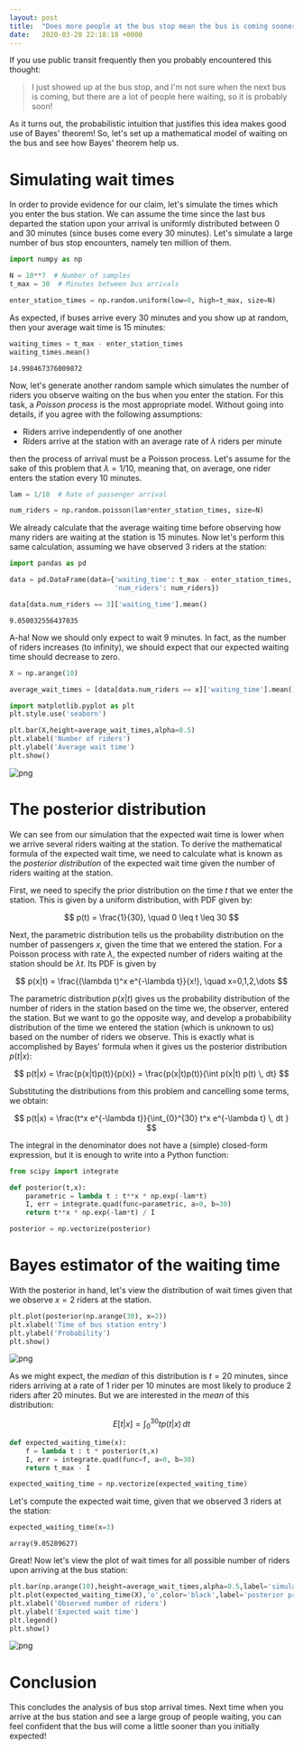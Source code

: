 ```yaml
---
layout: post
title:  "Does more people at the bus stop mean the bus is coming sooner? Bayesian approach."
date:   2020-03-20 22:18:10 +0000
---
```


If you use public transit frequently then you probably encountered this thought:

> I just showed up at the bus stop, and I'm not sure when the next bus is coming, but there are a lot of people here waiting, so it is probably soon!

As it turns out, the probabilistic intuition that justifies this idea makes good use of Bayes' theorem! So, let's set up a mathematical model of waiting on the bus and see how Bayes' theorem help us.

# Simulating wait times

In order to provide evidence for our claim, let's simulate the times which you enter the bus station. We can assume the time since the last bus departed the station upon your arrival is uniformly distributed between 0 and 30 minutes (since buses come every 30 minutes). Let's simulate a large number of bus stop encounters, namely ten million of them.


```python
import numpy as np

N = 10**7  # Number of samples
t_max = 30  # Minutes between bus arrivals 

enter_station_times = np.random.uniform(low=0, high=t_max, size=N)
```

As expected, if buses arrive every 30 minutes and you show up at random, then your average wait time is 15 minutes:


```python
waiting_times = t_max - enter_station_times
waiting_times.mean()
```




    14.998467376009872



Now, let's generate another random sample which simulates the number of riders you observe waiting on the bus when you enter the station. For this task, a *Poisson process* is the most appropriate model. Without going into details, if you agree with the following assumptions:
- Riders arrive independently of one another
- Riders arrive at the station with an average rate of $\lambda$ riders per minute

then the process of arrival must be a Poisson process. Let's assume for the sake of this problem that $\lambda=1/10$, meaning that, on average, one rider enters the station every 10 minutes.


```python
lam = 1/10  # Rate of passenger arrival

num_riders = np.random.poisson(lam*enter_station_times, size=N)
```

We already calculate that the average waiting time before observing how many riders are waiting at the station is 15 minutes. Now let's perform this same calculation, assuming we have observed 3 riders at the station:


```python
import pandas as pd

data = pd.DataFrame(data={'waiting_time': t_max - enter_station_times,
                          'num_riders': num_riders})

data[data.num_riders == 3]['waiting_time'].mean()
```




    9.050032556437035



A-ha! Now we should only expect to wait 9 minutes. In fact, as the number of riders increases (to infinity), we should expect that our expected waiting time should decrease to zero.


```python
X = np.arange(10)

average_wait_times = [data[data.num_riders == x]['waiting_time'].mean() for x in X]
```


```python
import matplotlib.pyplot as plt
plt.style.use('seaborn')

plt.bar(X,height=average_wait_times,alpha=0.5)
plt.xlabel('Number of riders')
plt.ylabel('Average wait time')
plt.show()
```


![png](bus_stop_1.png)


# The posterior distribution

We can see from our simulation that the expected wait time is lower when we arrive several riders waiting at the station. To derive the mathematical formula of the expected wait time, we need to calculate what is known as the *posterior distribution* of the expected wait time given the number of riders waiting at the station.

First, we need to specify the prior distribution on the time $t$ that we enter the station. This is given by a uniform distribution, with PDF given by:

$$ p(t) = \frac{1}{30}, \quad 0 \leq t \leq 30 $$

Next, the parametric distribution tells us the probability distribution on the number of passengers $x$, given the time that we entered the station. For a Poisson process with rate $\lambda$, the expected number of riders waiting at the station should be $\lambda t$. Its PDF is given by

$$ p(x|t) = \frac{(\lambda t)^x e^{-\lambda t}}{x!}, \quad x=0,1,2,\dots $$

The parametric distribution $p(x|t)$ gives us the probability distribution of the number of riders in the station based on the time we, the observer, entered the station. But we want to go the opposite way, and develop a probabibility distribution of the time we entered the station (which is unknown to us) based on the number of riders we observe. This is exactly what is accomplished by Bayes' formula when it gives us the posterior distribution $p(t|x)$:

$$ p(t|x) = \frac{p(x|t)p(t)}{p(x)} = \frac{p(x|t)p(t)}{\int p(x|t) p(t) \, dt} $$

Substituting the distributions from this problem and cancelling some terms, we obtain:

$$ p(t|x) = \frac{t^x e^{-\lambda t}}{\int_{0}^{30} t^x e^{-\lambda t} \, dt } $$

The integral in the denominator does not have a (simple) closed-form expression, but it is enough to write into a Python function:


```python
from scipy import integrate

def posterior(t,x):
    parametric = lambda t : t**x * np.exp(-lam*t)
    I, err = integrate.quad(func=parametric, a=0, b=30)
    return t**x * np.exp(-lam*t) / I

posterior = np.vectorize(posterior)
```

# Bayes estimator of the waiting time

With the posterior in hand, let's view the distribution of wait times given that we observe $x=2$ riders at the station.


```python
plt.plot(posterior(np.arange(30), x=2))
plt.xlabel('Time of bus station entry')
plt.ylabel('Probability')
plt.show()
```


![png](bus_stop_2.png)


As we might expect, the *median* of this distribution is $t=20$ minutes, since riders arriving at a rate of 1 rider per 10 minutes are most likely to produce 2 riders after 20 minutes. But we are interested in the *mean* of this distribution:

$$ E[t|x] = \int_{0}^{30} t p(t|x) \, dt $$


```python
def expected_waiting_time(x):
    f = lambda t : t * posterior(t,x)
    I, err = integrate.quad(func=f, a=0, b=30)
    return t_max - I

expected_waiting_time = np.vectorize(expected_waiting_time)
```

Let's compute the expected wait time, given that we observed 3 riders at the station:


```python
expected_waiting_time(x=3)
```




    array(9.05289627)



Great! Now let's view the plot of wait times for all possible number of riders upon arriving at the bus station:


```python
plt.bar(np.arange(10),height=average_wait_times,alpha=0.5,label='simulation')
plt.plot(expected_waiting_time(X),'o',color='black',label='posterior prediction')
plt.xlabel('Observed number of riders')
plt.ylabel('Expected wait time')
plt.legend()
plt.show()
```


![png](bus_stop_3.png)


# Conclusion

This concludes the analysis of bus stop arrival times. Next time when you arrive at the bus station and see a large group of people waiting, you can feel confident that the bus will come a little sooner than you initially expected!

